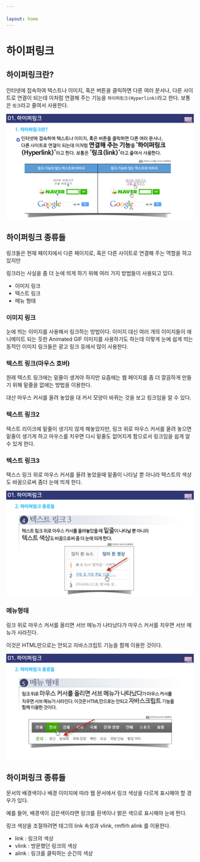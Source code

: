 ```yaml
---

layout: home
---
```


# 하이퍼링크

## 하이퍼링크란?

인터넷에 접속하여 텍스트나 이미지, 혹은 버튼을 클릭하면 다른 여러 문서나, 다른 사이트로 연결이 되는데 이처럼 연결해 주는 기능을 `하이퍼링크(Hyperlink)`라고 한다. 보통은 `링크`라고 줄여서 사용한다.



![html504_09](./img/html504_09.png)



## 하이퍼링크 종류들

링크들은 현재 페이지에서 다른 페이지로, 혹은 다른 사이트로 연결해 주는 역할을 하고 있지만

링크라는 사실을 좀 더 눈에 띄게 하기 위해 여러 가지 방법들이 사용되고 있다.



* 이미지 링크
* 텍스트 링크
* 메뉴 형태



### 이미지 링크

눈에 띄는 이미지를 사용해서 링크하는 방법이다. 이미지 대신 여러 개의 이미지들이 애니메이트 되는 듯한 Animated GIF 이미지를 사용하기도 하는데 이렇게 눈에 쉽게 띄는 동적인 이미지 링크들은 광고 링크 등에서 많이 사용한다.



### 텍스트 링크(마우스 호버)

원래 텍스트 링크에는 밑줄이 생겨야 하지만 요즘에는 웹 페이지를 좀 더 깔끔하게 만들기 위해 밑줄을 없애는 방법을 이용한다.

대산 마우스 커서를 올려 놓았을 대 커서 모양이 바뀌는 것을 보고 링크임을 알 수 있다.





### 텍스트 링크2

텍스트 리이크에 밑줄이 생기지 않게 해놓았지만, 링크 위로 마우스 커서를 올려 놓으면 밑줄이 생기게 하고 마우스를 치우면 다시 밑줄도 없어지게 함으로서 링크임을 쉽게 알 수 있게 한다.



### 텍스트 링크3

택스스 링크 위로 마우스 커서를 올려 놓았을때 밑줄이 나타날 뿐 아니라 택스트의 색상도 바꿈으로써 좀더 눈에 띄게 한다.





![html504_14](./img/html504_14.png)



### 메뉴형태

링크 위로 마우스 커서를 올리면 서브 메뉴가 나타났다가 마우스 커서를 치우면 서브 메뉴가 사라진다.

이것은 HTML만으로는 안되고 자바스크립트 기능을 함께 이용한 것이다.





![html504_15](./img/html504_15.png)

## 하이퍼링크 종류들

문서의 배경색이나 배경 이미지에 따라 웹 문서에서 링크 색상을 다르게 표시해야 할 경우가 있다.

예를 들어, 배경색이 검은색이라면 링크를 흰색이나 밝은 색으로 표시해야 눈에 띈다.

링크 색상을 조절하려면 태그의 link 속성과 vlink, rmflrh alink 를 이용한다.

* link : 링크의 색상
* vlink : 방문했던 링크의 색상
* alink : 링크를 클릭하는 순간의 색상



